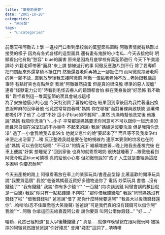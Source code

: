 ```yaml
---
title: "萬聖節噩夢"
date: "2005-10-20"
categories: 
  - "未分類"
tags: 
  - "uncategoried"
---
```


前兩天帶阿徹去上學 一進校門口看到學校新的萬聖節佈置時 阿徹表情就有點難以接受的樣子 因為有各式各樣的造型面具 還有畫有鬼臉的小南瓜...今天去接他時 明顯看出他有點"愁容" blue的厲害 原來是因為月底學校有萬聖節遊行 今天下午美語課時 外籍老師帶著"面具"來上課 排練遊行的事 阿徹反應激烈到不行 除了要導師把門關起來外還拿積木抵住門 然後還要老師再補上一腳抵住門 而阿徹就抱著老師的另一腳不放...直到放學後我去接阿徹前 阿徹一值黏著老師不放...老師跟我講這事時 有點好笑也有點無奈 我說"阿徹雖然搞蛋 但是真的很沒膽 標準的惡人沒膽" 連看"怪獸電力公司"時看到毛怪去嚇人的鏡頭都會怕 躲在我身後說"好恐怖 我不敢看" 難怪看到這一堆萬聖節的面具會嚇成這樣  
為了安撫他瘦小的心靈 今天特別買了薯條給他吃 結果回到家後因為我忙著進出換衣服幹麻的沒伴著他 他竟然常常跑著喊"媽媽 你在哪裡"而對薯條興致缺缺 連薯條都吸引不了他了 心想"不妙 這小子blue的不輕阿"...果然 洗澡時幫他洗完後 他跟說"媽媽 我陪你洗澡"(ㄟ..小子 平常都是媽媽要求你同意可不可以跟你一起洗澡的 而且常自個在浴室玩的不亦樂呼 不起來的說) 我說"媽媽還沒要洗澡 但是我陪你洗澡" 過了一小會我說我去拿浴巾 他就又急忙的說"要起來了" 而且等不及我拿浴巾來便走出浴室了...唉 反正整晚我就是要在他的視線內 連原本要倒的垃圾也在問過"媽媽 可以去倒垃圾嗎" "不可以"的情況下 繼續堆放著...晚上陪我去產檢完後 在車上便說"好累 想睡覺了"回到家後 也真的就乖乖喝奶 很快就睡著了...跟徹爸看到阿徹今晚這blue可憐樣 真的給他小心疼 但如徹爸說的"孩子 人生就是要經過這麼多困境 你要忍耐阿"

今天去產檢的路上 阿徹看著放在車上的某家玩具/書產品型錄 比著喜歡的開車玩具說"我要買這個" 我說"爸爸媽媽最近買好多禮物送你了 電話 炒菜玩具 書書...沒有錢錢了" "我有錢錢" 我說"你有多少錢ㄚ" "一百錢"(每次講到錢 阿徹會講的數目就是一百錢) 我說"你只有一點點錢錢 不夠啦" "那你借我錢錢啦" 我說"爸爸媽媽沒有錢錢了啦" "借我錢錢啦" 爸爸說"借了 那你什麼時候要還阿" "我長大以後賺錢錢還你"...哈哈哈(忍不住跟徹爸大笑幾聲) 爸爸說"可是我們真的沒有錢錢可以借你阿" 我說"ㄚ..阿徹 你拿這回去給嘉義阿公看 說你要買 叫阿公借你錢錢..." "好......"

哇勒...竟然已經知道"長大以後賺錢錢了" 真是.....就像昨晚徹爸在跟阿徹玩時 被揉擰的阿徹竟然跟爸爸說"你好殘忍" 會用"殘忍"這詞了...嘖嘖嘖
